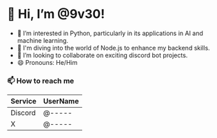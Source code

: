 # 👋 Hi, I’m @9v30!
- 👀 I’m interested in Python, particularly in its applications in AI and machine learning.
- 🌱 I'm diving into the world of Node.js to enhance my backend skills.
- 💞️ I’m looking to collaborate on exciting discord bot projects.
- 😄 Pronouns: He/Him

### 📫 How to reach me

| Service    | UserName    |
|------------|-------------|
| Discord    | @-----      |
| X          | @-----      |
